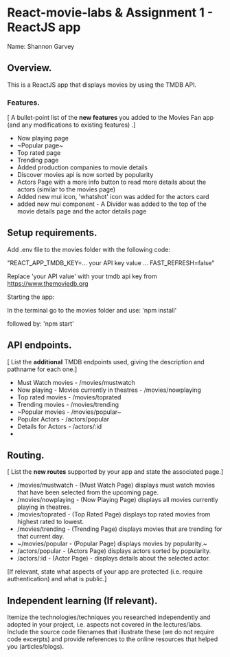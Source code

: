 # React-movie-labs & Assignment 1 - ReactJS app

Name: Shannon Garvey

## Overview.

This is a ReactJS app that displays movies by using the TMDB API.

### Features.
[ A bullet-point list of the __new features__ you added to the Movies Fan app (and any modifications to existing features) .]
 
+ Now playing page 
+ ~Popular page~
+ Top rated page
+ Trending page
+ Added production companies to movie details
+ Discover movies api is now sorted by popularity
+ Actors Page with a more info button to read more details about the actors (similar to the movies page)
+ Added new mui icon, 'whatshot' icon was added for the actors card
+ added new mui component - A Divider was added to the top of the movie details page and the actor details page

## Setup requirements.

Add .env file to the movies folder with the following code:

"REACT_APP_TMDB_KEY=... your API key value ...
FAST_REFRESH=false"

Replace 'your API value' with your tmdb api key from https://www.themoviedb.org

Starting the app:

In the terminal go to the movies folder and use:
'npm install'

followed by:
'npm start'

## API endpoints.

[ List the __additional__ TMDB endpoints used, giving the description and pathname for each one.] 

+ Must Watch movies - /movies/mustwatch
+ Now playing - Movies currently in theatres - /movies/nowplaying
+ Top rated movies - /movies/toprated
+ Trending movies - /movies/trending
+ ~Popular movies - /movies/popular~
+ Popular Actors - /actors/popular
+ Details for Actors - /actors/:id
+ 

## Routing.

[ List the __new routes__ supported by your app and state the associated page.]

+ /movies/mustwatch - (Must Watch Page) displays must watch movies that have been selected from the upcoming page.
+ /movies/nowplaying - (Now Playing Page) displays all movies currently playing in theatres.
+ /movies/toprated - (Top Rated Page) displays top rated movies from highest rated to lowest.
+ /movies/trending - (Trending Page) displays movies that are trending for that current day.
+ ~/movies/popular - (Popular Page) displays movies by popularity.~
+ /actors/popular - (Actors Page) displays actors sorted by popularity.
+ /actors/:id - (Actor Page) - displays details about the selected actor.

[If relevant, state what aspects of your app are protected (i.e. require authentication) and what is public.]

## Independent learning (If relevant).

Itemize the technologies/techniques you researched independently and adopted in your project, 
i.e. aspects not covered in the lectures/labs. Include the source code filenames that illustrate these 
(we do not require code excerpts) and provide references to the online resources that helped you (articles/blogs).
